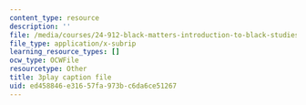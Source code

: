 ```yaml
---
content_type: resource
description: ''
file: /media/courses/24-912-black-matters-introduction-to-black-studies-spring-2017/ed458846e31657fa973bc6da6ce51267_avJ65YYAfD4.vtt
file_type: application/x-subrip
learning_resource_types: []
ocw_type: OCWFile
resourcetype: Other
title: 3play caption file
uid: ed458846-e316-57fa-973b-c6da6ce51267
---
```

